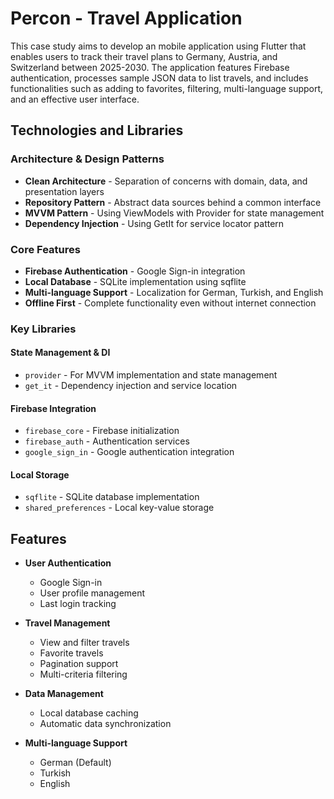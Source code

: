# Percon - Travel Application

This case study aims to develop an mobile application using Flutter that enables users to track their travel plans to Germany, Austria, and Switzerland between 2025-2030. The application features Firebase authentication, processes sample JSON data to list travels, and includes functionalities such as adding to favorites, filtering, multi-language support, and an effective user interface.

## Technologies and Libraries

### Architecture & Design Patterns
- **Clean Architecture** - Separation of concerns with domain, data, and presentation layers
- **Repository Pattern** - Abstract data sources behind a common interface
- **MVVM Pattern** - Using ViewModels with Provider for state management
- **Dependency Injection** - Using GetIt for service locator pattern

### Core Features
- **Firebase Authentication** - Google Sign-in integration
- **Local Database** - SQLite implementation using sqflite
- **Multi-language Support** - Localization for German, Turkish, and English
- **Offline First** - Complete functionality even without internet connection

### Key Libraries
#### State Management & DI
- `provider` - For MVVM implementation and state management
- `get_it` - Dependency injection and service location

#### Firebase Integration
- `firebase_core` - Firebase initialization
- `firebase_auth` - Authentication services
- `google_sign_in` - Google authentication integration

#### Local Storage
- `sqflite` - SQLite database implementation
- `shared_preferences` - Local key-value storage

## Features
- **User Authentication**
  - Google Sign-in
  - User profile management
  - Last login tracking

- **Travel Management**
  - View and filter travels
  - Favorite travels
  - Pagination support
  - Multi-criteria filtering

- **Data Management**
  - Local database caching
  - Automatic data synchronization

- **Multi-language Support**
  - German (Default)
  - Turkish
  - English



